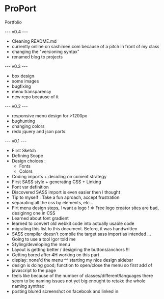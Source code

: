 # ProPort
Portfolio

--- v0.4 ---
- Cleaning README.md
- currently online on sashimee.com because of a pitch in front of my class
- changing the "versioning syntax"
- renamed blog to projects

--- v0.3 ---
- box design
- some images
- bugfixing
- menu transparency
- new repo because of it

--- v0.2 ---

- responsive menu design for >1200px
- bughunting
- changing colors
- redo jquery and json parts

--- v0.1 ---

- First Sketch
- Defining Scope
- Design choices : 
    - Fonts
    - Colors
- Coding imports + deciding on coment strategy
- First SASS style + generating CSS + Linking
- Font var definition
- Discovered SASS import is even easier then I thought
- Tip to myself : Take a fun aproach, accept frustration
- separating all the css by elements, etc...
- Firt menu design steps, I want a logo ! => Free logo creator sites are bad, desiginng one in CSS
- Learned about font gradient
- learned to convert old webkit code into actually usable code
- migrating this list to this document. Before, it was handwritten
- SASS compiler doesn't compile the target sass import as intended ... Going to use a tool Igor told me
- Styling/developing the menu
- Layout is getting better / designing the buttons/anchors !!! 
- Getting bored after 4H working on this part
- display: none'd the menu ^^ starting my nice design sidebar
- design is doing good; function to open/close the menu so first add of javascript to the page
- feels like because of the number of classes/different/languages there seem to be naming issues not yet big enought to retake the whole naming synthax
- posting blured screenshot on facebook and linked in